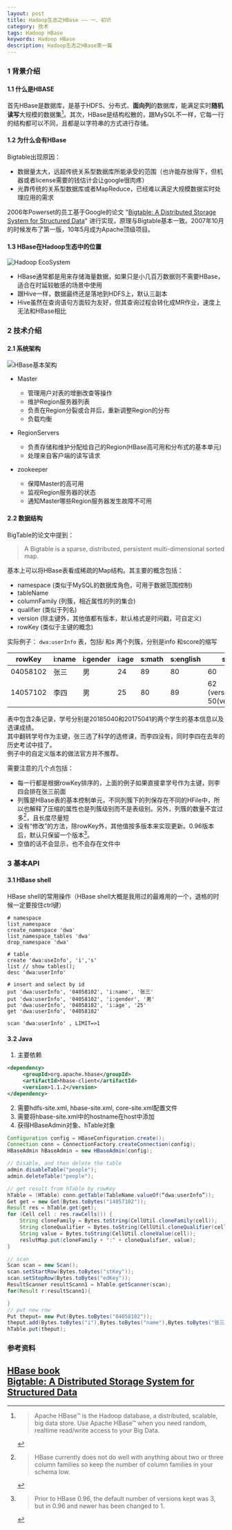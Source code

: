```yaml
---
layout: post
title: Hadoop生态之HBase —— 一、初识
category: 技术
tags: Hadoop HBase
keywords: Hadoop HBase
description: Hadoop生态之HBase第一篇
---
```


### 1 背景介绍

#### 1.1 什么是HBASE

首先HBase是数据库，是基于HDFS、分布式、**面向列**的数据库，能满足实时**随机读写**大规模的数据集[^1]。其次，HBase是结构松散的，跟MySQL不一样，它每一行的结构都可以不同，且都是以字符串的方式进行存储。


#### 1.2 为什么会有HBase

Bigtable出现原因：
- 数据量太大，远超传统关系型数据库所能承受的范围（也许能存放得下，但机器或者license需要的钱估计会让google很肉疼）
- 光靠传统的关系型数据库或者MapReduce，已经难以满足大规模数据实时处理应用的需求

2006年Powerset的员工基于Google的论文 "[Bigtable: A Distributed Storage System for Structured Data](https://ai.google/research/pubs/pub27898)" 进行实现，原理与Bigtable基本一致。2007年10月的时候发布了第一版，10年5月成为Apache顶级项目。

#### 1.3 HBase在Hadoop生态中的位置

![Hadoop EcoSystem](https://www.mssqltips.com/tipimages2/3260_Apache_Hadoop_Ecosystem.JPG)

- HBase通常都是用来存储海量数据，如果只是小几百万数据则不需要HBase，适合在时延较敏感的场景中使用
- 跟Hive一样，数据最终还是落地到HDFS上，默认三副本
- Hive虽然在查询语句方面较为友好，但其查询过程会转化成MR作业，速度上无法和HBase相比

### 2 技术介绍

#### 2.1 系统架构

![HBase基本架构](https://www.ibm.com/developerworks/cn/data/library/techarticle/dm-1306zhanglp/1.gif)

- Master  
    - 管理用户对表的增删改查等操作
    - 维护Region服务器列表
    - 负责在Region分裂或合并后，重新调整Region的分布
    - 负载均衡

- RegionServers
    - 负责存储和维护分配给自己的Region(HBase高可用和分布式的基本单元)
    - 处理来自客户端的读写请求

- zookeeper
    - 保障Master的高可用
    - 监视Region服务器的状态
    - 通知Master哪些Region服务器发生故障不可用

#### 2.2 数据结构

BigTable的论文中提到：  
> A Bigtable is a sparse, distributed, persistent multi-dimensional sorted map.

基本上可以将HBase表看成稀疏的Map结构。其主要的概念包括：
- namespace (类似于MySQL的数据库角色，可用于数据范围控制)
- tableName
- columnFamily (列簇，相近属性的列的集合)
- qualifier (类似于列名)
- version (除主键外，其他值都有版本，默认格式是时间戳，可自定义)
- rowKey (类似于主键的概念)

实际例子： `dwa:userInfo` 表，包括*i* 和*s* 两个列簇，分别是info 和score的缩写

rowKey | i:name | i:gender | i:age | s:math | s:english | s:history | s:science
---    |  ---   |   ---    |  ---  |  ---   |   ---    | --- | ---
04058102 | 张三 | 男 | 24 | 89 | 80 | 60 | 93
14057102 | 李四 | 男 | 25 | 80 | 89 | 62 (version:2018) 50(version:2017) |

表中包含2条记录，学号分别是20185040和20175041的两个学生的基本信息以及选课成绩。   
其中翻转学号作为主键，张三选了科学的选修课，而李四没有，同时李四在去年的历史考试中挂了。   
例子中的自定义版本的做法官方并不推荐。

需要注意的几个点包括：
- 每一行都是根据rowKey排序的，上面的例子如果直接拿学号作为主键，则李四会排在张三前面
- 列簇是HBase表的基本控制单元，不同列簇下的列保存在不同的HFile中，所以也解释了压缩的属性也是列簇级别而不是表级别。另外，列簇的数量不宜过多[^2]，且长度尽量短
- 没有“修改”的方法，除rowKey外，其他值按多版本来实现更新。0.96版本后，默认只保留一个版本[^3]。
- 空值的话不会显示，也不会存在文件中

### 3 基本API

#### 3.1 HBase shell

HBase shell的常用操作（HBase shell大概是我用过的最难用的一个，退格的时候一定要按住ctrl键）
```
# namespace
list_namespace
create_namespace 'dwa'
list_namespace_tables 'dwa'
drop_namespace 'dwa'

# table
create 'dwa:useInfo', 'i','s'
list // show tables();
desc 'dwa:userInfo'

# insert and select by id
put 'dwa:userInfo', '04058102', 'i:name', '张三'
put 'dwa:userInfo', '04058102', 'i:gender', '男'
put 'dwa:userInfo', '04058102', 'i:age', '25'
get 'dwa:userInfo', '04058102' 

scan 'dwa:userInfo' , LIMIT=>1
```
#### 3.2 Java
1. 主要依赖
```XML
<dependency>
     <groupId>org.apache.hbase</groupId>
     <artifactId>hbase-client</artifactId>
     <version>1.1.2</version>
</dependency>
```
2. 需要hdfs-site.xml, hbase-site.xml, core-site.xml配置文件
3. 需要将hbase-site.xml中的hostname在host中添加
4. 获得HBaseAdmin对象、hTable对象
```Java
Configuration config = HBaseConfiguration.create();
Connection conn = ConnectionFactory.createConnection(config);
HBaseAdmin hBaseAdmin = new HBaseAdmin(config); 

// Disable, and then delete the table
admin.disableTable("people");
admin.deleteTable("people");

// get result from hTable by rowKey
hTable = (HTable) conn.getTable(TableName.valueOf(“dwa:userInfo”));
Get get = new Get(Bytes.toBytes("14057102"));
Result res = hTable.get(get);
for (Cell cell : res.rawCells()) {
    String cloneFamily = Bytes.toString(CellUtil.cloneFamily(cell));
    String cloneQualifier = Bytes.toString(CellUtil.cloneQualifier(cell));
    String value = Bytes.toString(CellUtil.cloneValue(cell));
    reslutMap.put(cloneFamily + ":" + cloneQualifier, value);
}

// scan
Scan scan = new Scan();
scan.setStartRow(Bytes.toBytes("stKey"));
scan.setStopRow(Bytes.toBytes("edKey"));
ResultScanner resultScann1 = hTable.getScanner(scan);
for(Result r:resultScann1){

}
// put new row
Put theput= new Put(Bytes.toBytes("04058102"));
theput.add(Bytes.toBytes("i"),Bytes.toBytes("name"),Bytes.toBytes("张三"));
hTable.put(theput);
```

### 参考资料

[HBase book](http://hbase.apache.org/book.html#regions.arch)  
[Bigtable: A Distributed Storage System for Structured Data](https://ai.google/research/pubs/pub27898)
---

[^1]: > Apache HBase™ is the Hadoop database, a distributed, scalable, big data store. 
Use Apache HBase™ when you need random, realtime read/write access to your Big Data.
[^2]: > HBase currently does not do well with anything about two or three column families so keep the number of column families in your schema low.
[^3]: > Prior to HBase 0.96, the default number of versions kept was 3, but in 0.96 and newer has been changed to 1.
